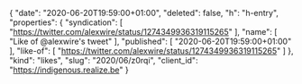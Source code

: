 {
  "date": "2020-06-20T19:59:00+01:00",
  "deleted": false,
  "h": "h-entry",
  "properties": {
    "syndication": [
      "https://twitter.com/alexwire/status/1274349936319115265"
    ],
    "name": [
      "Like of @alexwire's tweet"
    ],
    "published": [
      "2020-06-20T19:59:00+01:00"
    ],
    "like-of": [
      "https://twitter.com/alexwire/status/1274349936319115265"
    ]
  },
  "kind": "likes",
  "slug": "2020/06/z0rqi",
  "client_id": "https://indigenous.realize.be"
}
